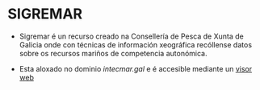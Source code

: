# SIGREMAR

* Sigremar é un recurso creado na Consellería de Pesca de Xunta de Galicia onde con técnicas de información xeográfica recóllense datos sobre os recursos mariños de competencia autonómica.

* Esta aloxado no dominio _intecmar.gal_ e é accesible mediante un [visor web][]







 [visor web]: https://goo.gl/glKrkM



